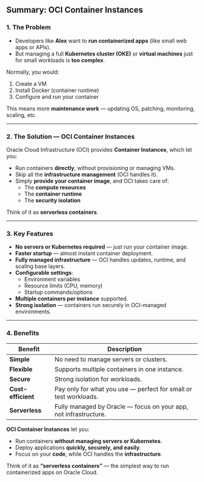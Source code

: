 ## **Summary: OCI Container Instances**

### 1. The Problem

- Developers like **Alex** want to **run containerized apps** (like small web apps or APIs).
- But managing a full **Kubernetes cluster (OKE)** or **virtual machines** just for small workloads is **too complex**.

Normally, you would:

1. Create a VM
2. Install Docker (container runtime)
3. Configure and run your container

This means more **maintenance work** — updating OS, patching, monitoring, scaling, etc.

---

### 2. The Solution — **OCI Container Instances**

Oracle Cloud Infrastructure (OCI) provides **Container Instances**, which let you:

- Run containers **directly**, without provisioning or managing VMs.
- Skip all the **infrastructure management** (OCI handles it).
- Simply **provide your container image**, and OCI takes care of:
    - The **compute resources**
    - The **container runtime**
    - The **security isolation**

Think of it as **serverless containers**.

---

### 3. Key Features

- **No servers or Kubernetes required** — just run your container image.
- **Faster startup** — almost instant container deployment.
- **Fully managed infrastructure** — OCI handles updates, runtime, and scaling base layers.
- **Configurable settings**:
    - Environment variables
    - Resource limits (CPU, memory)
    - Startup commands/options
- **Multiple containers per instance** supported.
- **Strong isolation** — containers run securely in OCI-managed environments.

---

### 4. Benefits

| Benefit | Description |
| --- | --- |
| **Simple** | No need to manage servers or clusters. |
| **Flexible** | Supports multiple containers in one instance. |
| **Secure** | Strong isolation for workloads. |
| **Cost-efficient** | Pay only for what you use — perfect for small or test workloads. |
| **Serverless** | Fully managed by Oracle — focus on your app, not infrastructure. |

**OCI Container Instances** let you:

- Run containers **without managing servers or Kubernetes**.
- Deploy applications **quickly, securely, and easily**.
- Focus on your **code**, while OCI handles the **infrastructure**.

Think of it as **“serverless containers”** — the simplest way to run containerized apps on Oracle Cloud.